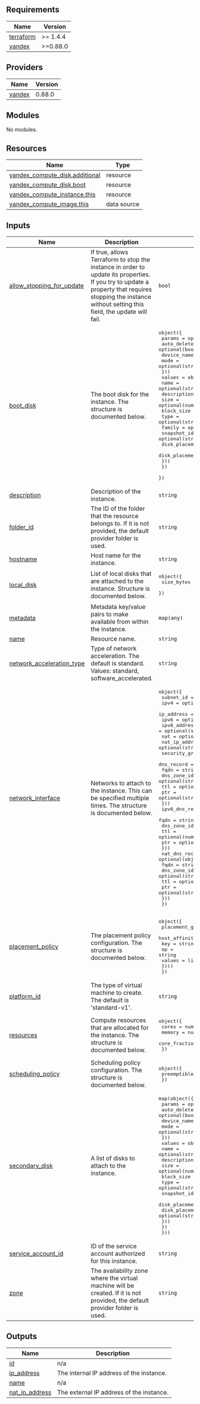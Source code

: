 ## Requirements

| Name | Version |
|------|---------|
| <a name="requirement_terraform"></a> [terraform](#requirement\_terraform) | >= 1.4.4 |
| <a name="requirement_yandex"></a> [yandex](#requirement\_yandex) | >=0.88.0 |

## Providers

| Name | Version |
|------|---------|
| <a name="provider_yandex"></a> [yandex](#provider\_yandex) | 0.88.0 |

## Modules

No modules.

## Resources

| Name | Type |
|------|------|
| [yandex_compute_disk.additional](https://registry.terraform.io/providers/yandex-cloud/yandex/latest/docs/resources/compute_disk) | resource |
| [yandex_compute_disk.boot](https://registry.terraform.io/providers/yandex-cloud/yandex/latest/docs/resources/compute_disk) | resource |
| [yandex_compute_instance.this](https://registry.terraform.io/providers/yandex-cloud/yandex/latest/docs/resources/compute_instance) | resource |
| [yandex_compute_image.this](https://registry.terraform.io/providers/yandex-cloud/yandex/latest/docs/data-sources/compute_image) | data source |

## Inputs

| Name | Description | Type | Default | Required |
|------|-------------|------|---------|:--------:|
| <a name="input_allow_stopping_for_update"></a> [allow\_stopping\_for\_update](#input\_allow\_stopping\_for\_update) | If true, allows Terraform to stop the instance in order to update its properties. If you try to update a property that requires stopping the instance without setting this field, the update will fail. | `bool` | `false` | no |
| <a name="input_boot_disk"></a> [boot\_disk](#input\_boot\_disk) | The boot disk for the instance. The structure is documented below. | <pre>object({<br>    params = optional(object({<br>      auto_delete = optional(bool)<br>      device_name = optional(string)<br>      mode        = optional(string)<br>    }))<br>    values = object({<br>      name        = optional(string)<br>      description = optional(string)<br>      size        = optional(number)<br>      block_size  = optional(number)<br>      type        = optional(string)<br>      family      = optional(string)<br>      snapshot_id = optional(string)<br>      disk_placement_policy = optional(object({<br>        disk_placement_group_id = optional(string)<br>      }))<br>    })<br>  })</pre> | n/a | yes |
| <a name="input_description"></a> [description](#input\_description) | Description of the instance. | `string` | `""` | no |
| <a name="input_folder_id"></a> [folder\_id](#input\_folder\_id) | The ID of the folder that the resource belongs to. If it is not provided, the default provider folder is used. | `string` | n/a | yes |
| <a name="input_hostname"></a> [hostname](#input\_hostname) | Host name for the instance. | `string` | `""` | no |
| <a name="input_local_disk"></a> [local\_disk](#input\_local\_disk) | List of local disks that are attached to the instance. Structure is documented below. | <pre>object({<br>    size_bytes = optional(list(number))<br>  })</pre> | `null` | no |
| <a name="input_metadata"></a> [metadata](#input\_metadata) | Metadata key/value pairs to make available from within the instance. | `map(any)` | `{}` | no |
| <a name="input_name"></a> [name](#input\_name) | Resource name. | `string` | `""` | no |
| <a name="input_network_acceleration_type"></a> [network\_acceleration\_type](#input\_network\_acceleration\_type) | Type of network acceleration. The default is standard. Values: standard, software\_accelerated. | `string` | `"standard"` | no |
| <a name="input_network_interface"></a> [network\_interface](#input\_network\_interface) | Networks to attach to the instance. This can be specified multiple times. The structure is documented below. | <pre>object({<br>    subnet_id          = string<br>    ipv4               = optional(bool)<br>    ip_address         = optional(string)<br>    ipv6               = optional(bool)<br>    ipv6_address       = optional(string)<br>    nat                = optional(bool)<br>    nat_ip_address     = optional(string)<br>    security_group_ids = optional(list(string))<br>    dns_record = optional(object({<br>      fqdn        = string<br>      dns_zone_id = optional(string)<br>      ttl         = optional(number)<br>      ptr         = optional(string)<br>    }))<br>    ipv6_dns_record = optional(object({<br>      fqdn        = string<br>      dns_zone_id = optional(string)<br>      ttl         = optional(number)<br>      ptr         = optional(string)<br>    }))<br>    nat_dns_record = optional(object({<br>      fqdn        = string<br>      dns_zone_id = optional(string)<br>      ttl         = optional(number)<br>      ptr         = optional(string)<br>    }))<br>  })</pre> | n/a | yes |
| <a name="input_placement_policy"></a> [placement\_policy](#input\_placement\_policy) | The placement policy configuration. The structure is documented below. | <pre>object({<br>    placement_group_id = optional(string)<br>    host_affinity_rules = optional(list(object({<br>      key    = string<br>      op     = string<br>      values = list(string)<br>    })))<br>  })</pre> | `null` | no |
| <a name="input_platform_id"></a> [platform\_id](#input\_platform\_id) | The type of virtual machine to create. The default is 'standard-v1'. | `string` | `"standard-v1"` | no |
| <a name="input_resources"></a> [resources](#input\_resources) | Compute resources that are allocated for the instance. The structure is documented below. | <pre>object({<br>    cores         = number<br>    memory        = number<br>    core_fraction = optional(number)<br>  })</pre> | n/a | yes |
| <a name="input_scheduling_policy"></a> [scheduling\_policy](#input\_scheduling\_policy) | Scheduling policy configuration. The structure is documented below. | <pre>object({<br>    preemptible = optional(string)<br>  })</pre> | `null` | no |
| <a name="input_secondary_disk"></a> [secondary\_disk](#input\_secondary\_disk) | A list of disks to attach to the instance. | <pre>map(object({<br>    params = optional(object({<br>      auto_delete = optional(bool)<br>      device_name = optional(string)<br>      mode        = optional(string)<br>    }))<br>    values = object({<br>      name        = optional(string)<br>      description = optional(string)<br>      size        = optional(number)<br>      block_size  = optional(number)<br>      type        = optional(string)<br>      snapshot_id = optional(string)<br>      disk_placement_policy = optional(object({<br>        disk_placement_group_id = optional(string)<br>      }))<br>    })<br>  }))</pre> | `{}` | no |
| <a name="input_service_account_id"></a> [service\_account\_id](#input\_service\_account\_id) | ID of the service account authorized for this instance. | `string` | `""` | no |
| <a name="input_zone"></a> [zone](#input\_zone) | The availability zone where the virtual machine will be created. If it is not provided, the default provider folder is used. | `string` | `"ru-central1-b"` | no |

## Outputs

| Name | Description |
|------|-------------|
| <a name="output_id"></a> [id](#output\_id) | n/a |
| <a name="output_ip_address"></a> [ip\_address](#output\_ip\_address) | The internal IP address of the instance. |
| <a name="output_name"></a> [name](#output\_name) | n/a |
| <a name="output_nat_ip_address"></a> [nat\_ip\_address](#output\_nat\_ip\_address) | The external IP address of the instance. |
